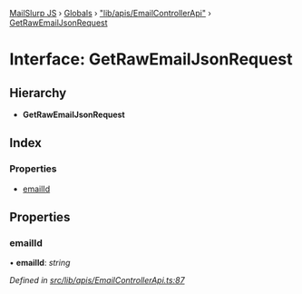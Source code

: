 [MailSlurp JS](../README.md) › [Globals](../globals.md) › ["lib/apis/EmailControllerApi"](../modules/_lib_apis_emailcontrollerapi_.md) › [GetRawEmailJsonRequest](_lib_apis_emailcontrollerapi_.getrawemailjsonrequest.md)

# Interface: GetRawEmailJsonRequest

## Hierarchy

* **GetRawEmailJsonRequest**

## Index

### Properties

* [emailId](_lib_apis_emailcontrollerapi_.getrawemailjsonrequest.md#emailid)

## Properties

###  emailId

• **emailId**: *string*

*Defined in [src/lib/apis/EmailControllerApi.ts:87](https://github.com/mailslurp/mailslurp-client-ts-js/blob/fc9510a/src/lib/apis/EmailControllerApi.ts#L87)*
